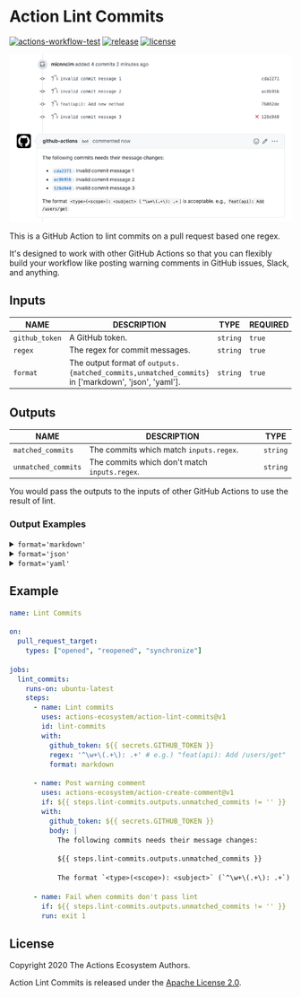 # Action Lint Commits

[![actions-workflow-test][actions-workflow-test-badge]][actions-workflow-test]
[![release][release-badge]][release]
[![license][license-badge]][license]

![screenshot](./docs/assets/screenshot.png)

This is a GitHub Action to lint commits on a pull request based one regex.

It's designed to work with other GitHub Actions so that you can flexibly build your workflow like posting warning comments in GitHub issues, Slack, and anything.

## Inputs

|      NAME      |                                             DESCRIPTION                                             |   TYPE   | REQUIRED | DEFAULT |
| -------------- | --------------------------------------------------------------------------------------------------- | -------- | -------- | ------- |
| `github_token` | A GitHub token.                                                                                     | `string` | `true`   | `N/A`   |
| `regex`        | The regex for commit messages.                                                                      | `string` | `true`   | `N/A`   |
| `format`       | The output format of `outputs.{matched_commits,unmatched_commits}` in ['markdown', 'json', 'yaml']. | `string` | `true`   | `N/A`   |

## Outputs

|        NAME         |                  DESCRIPTION                  |   TYPE   |
| ------------------- | --------------------------------------------- | -------- |
| `matched_commits`   | The commits which match `inputs.regex`.       | `string` |
| `unmatched_commits` | The commits which don't match `inputs.regex`. | `string` |

You would pass the outputs to the inputs of other GitHub Actions to use the result of lint.

### Output Examples

<details>
<summary><code>format='markdown'</code></summary>

```markdown
- [`sha1xxxx`](https://github.com/owner/repo/commit/sha1xxxxxxxxxxxxxxxxxxxxxxxxxxxxxxxxxxxx): message 1
- [`sha2xxxx`](https://github.com/owner/repo/commit/sha2xxxxxxxxxxxxxxxxxxxxxxxxxxxxxxxxxxxx): message 2
- [`sha3xxxx`](https://github.com/owner/repo/commit/sha3xxxxxxxxxxxxxxxxxxxxxxxxxxxxxxxxxxxx): message 3
```

</details>

<details>
<summary><code>format='json'</code></summary>

```json
[
  {
    "message": "message 1",
    "sha": "sha1xxxxxxxxxxxxxxxxxxxxxxxxxxxxxxxxxxxx",
    "url": "https://github.com/owner/repo/commit/sha1xxxxxxxxxxxxxxxxxxxxxxxxxxxxxxxxxxxx"
  },
  {
    "message": "message 2",
    "sha": "sha2xxxxxxxxxxxxxxxxxxxxxxxxxxxxxxxxxxxx",
    "url": "https://github.com/owner/repo/commit/sha2xxxxxxxxxxxxxxxxxxxxxxxxxxxxxxxxxxxx"
  },
  {
    "message": "message 3",
    "sha": "sha3xxxxxxxxxxxxxxxxxxxxxxxxxxxxxxxxxxxx",
    "url": "https://github.com/owner/repo/commit/sha3xxxxxxxxxxxxxxxxxxxxxxxxxxxxxxxxxxxx"
  }
]
```

</details>

<details>
<summary><code>format='yaml'</code></summary>

```yaml
- message: "message 1"
  sha: "sha1xxxxxxxxxxxxxxxxxxxxxxxxxxxxxxxxxxxx"
  url: "https://github.com/owner/repo/commit/sha1xxxxxxxxxxxxxxxxxxxxxxxxxxxxxxxxxxxx"
- message: "message 2"
  sha: "sha2xxxxxxxxxxxxxxxxxxxxxxxxxxxxxxxxxxxx"
  url: "https://github.com/owner/repo/commit/sha2xxxxxxxxxxxxxxxxxxxxxxxxxxxxxxxxxxxx"
- message: "message 3"
  sha: "sha3xxxxxxxxxxxxxxxxxxxxxxxxxxxxxxxxxxxx"
  url: "https://github.com/owner/repo/commit/sha3xxxxxxxxxxxxxxxxxxxxxxxxxxxxxxxxxxxx"
```

</details>

## Example

```yaml
name: Lint Commits

on:
  pull_request_target:
    types: ["opened", "reopened", "synchronize"]

jobs:
  lint_commits:
    runs-on: ubuntu-latest
    steps:
      - name: Lint commits
        uses: actions-ecosystem/action-lint-commits@v1
        id: lint-commits
        with:
          github_token: ${{ secrets.GITHUB_TOKEN }}
          regex: '^\w+\(.+\): .+' # e.g.) "feat(api): Add /users/get"
          format: markdown

      - name: Post warning comment
        uses: actions-ecosystem/action-create-comment@v1
        if: ${{ steps.lint-commits.outputs.unmatched_commits != '' }}
        with:
          github_token: ${{ secrets.GITHUB_TOKEN }}
          body: |
            The following commits needs their message changes:

            ${{ steps.lint-commits.outputs.unmatched_commits }}

            The format `<type>(<scope>): <subject>` (`^\w+\(.+\): .+`) is acceptable. e.g., `feat(api): Add /users/get`

      - name: Fail when commits don't pass lint
        if: ${{ steps.lint-commits.outputs.unmatched_commits != '' }}
        run: exit 1

```

## License

Copyright 2020 The Actions Ecosystem Authors.

Action Lint Commits is released under the [Apache License 2.0](./LICENSE).

<!-- badge links -->

[actions-workflow-test]: https://github.com/actions-ecosystem/action-lint-commits/actions?query=workflow%3ATest
[actions-workflow-test-badge]: https://img.shields.io/github/workflow/status/actions-ecosystem/action-lint-commits/Test?label=Test&style=for-the-badge&logo=github

[release]: https://github.com/actions-ecosystem/action-lint-commits/releases
[release-badge]: https://img.shields.io/github/v/release/actions-ecosystem/action-lint-commits?style=for-the-badge&logo=github

[license]: LICENSE
[license-badge]: https://img.shields.io/github/license/actions-ecosystem/action-lint-commits?style=for-the-badge

